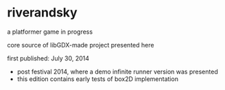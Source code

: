 riverandsky
===========

a platformer game in progress

core source of libGDX-made project presented here

first published: July 30, 2014
  - post festival 2014, where a demo infinite runner version was presented
  - this edition contains early tests of box2D implementation
